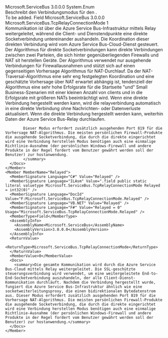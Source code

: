 <Type Name="TcpRelayConnectionMode" FullName="Microsoft.ServiceBus.TcpRelayConnectionMode">
  <TypeSignature Language="C#" Value="public enum TcpRelayConnectionMode" />
  <TypeSignature Language="ILAsm" Value=".class public auto ansi sealed TcpRelayConnectionMode extends System.Enum" />
  <TypeSignature Language="DocId" Value="T:Microsoft.ServiceBus.TcpRelayConnectionMode" />
  <TypeSignature Language="VB.NET" Value="Public Enum TcpRelayConnectionMode" />
  <TypeSignature Language="F#" Value="type TcpRelayConnectionMode = " />
  <AssemblyInfo>
    <AssemblyName>Microsoft.ServiceBus</AssemblyName>
    <AssemblyVersion>3.0.0.0</AssemblyVersion>
  </AssemblyInfo>
  <Base>
    <BaseTypeName>System.Enum</BaseTypeName>
  </Base>
  <Docs>
    <summary>Beschreibt den Verbindungsmodus für den <see cref="T:Microsoft.ServiceBus.NetTcpRelayBinding" />. </summary>
    <remarks>To be added.</remarks>
  </Docs>
  <Members>
    <Member MemberName="Hybrid">
      <MemberSignature Language="C#" Value="Hybrid" />
      <MemberSignature Language="ILAsm" Value=".field public static literal valuetype Microsoft.ServiceBus.TcpRelayConnectionMode Hybrid = int32(1)" />
      <MemberSignature Language="DocId" Value="F:Microsoft.ServiceBus.TcpRelayConnectionMode.Hybrid" />
      <MemberSignature Language="VB.NET" Value="Hybrid" />
      <MemberSignature Language="F#" Value="Hybrid = 1" Usage="Microsoft.ServiceBus.TcpRelayConnectionMode.Hybrid" />
      <MemberType>Field</MemberType>
      <AssemblyInfo>
        <AssemblyName>Microsoft.ServiceBus</AssemblyName>
        <AssemblyVersion>3.0.0.0</AssemblyVersion>
      </AssemblyInfo>
      <ReturnValue>
        <ReturnType>Microsoft.ServiceBus.TcpRelayConnectionMode</ReturnType>
      </ReturnValue>
      <MemberValue>1</MemberValue>
      <Docs>
        <summary>Kommunikation ist über die Azure Service Bus-Infrastruktur mittels Relay weitergeleitet, während die Client- und Dienstendpunkte eine direkte Socketverbindung untereinander aushandeln. Die Koordination dieser direkten Verbindung wird vom Azure Service Bus-Cloud-Dienst gesteuert. Der Algorithmus für direkte Socketverbindungen kann direkte Verbindungen zwischen zwei Parteien, die sich hinter gegenüberliegenden Firewalls und NAT sit herstellen Geräte. Der Algorithmus verwendet nur ausgehende Verbindungen für Firewallausnahmen und stützt sich auf einen gegenseitigen Vorhersage Algorithmus für NAT-Durchlauf. Da der NAT-Traversal-Algorithmus eine sehr eng festgelegten Koordination und eine geschätzte Vorhersage über NAT erwartet abhängig ist, tendenziell der Algorithmus eine sehr hohe Erfolgsrate für die Startseite "und" Small Business-Szenarien mit einer kleinen Anzahl von clients und in die Erfolgsrate mit größeren NATs beeinträchtigt wird. Wenn eine direkte Verbindung hergestellt werden kann, wird die relayverbindung automatisch in eine direkte Verbindung ohne Nachrichten- oder Datenverluste aktualisiert. Wenn die direkte Verbindung hergestellt werden kann, weiterhin Daten der Azure Service Bus-Relay durchlaufen. 
            
            Dieser Modus erfordert zusätzlich ausgehenden Port 819 für die Vorhersage NAT-Algorithmus. Die meisten persönlichen Firewall-Produkte die ausgehende Socketverbindung, die durch die direkte eingerichtet wird eine Verbindung herstellen Modus benötigen auch eine einmalige Richtlinie-Ausnahme (der persönlichen Windows-Firewall und andere Produkte in der Regel fordert vom Benutzer gewährt werden soll der Benutzer) zur hostanwendung. 
            </summary>
      </Docs>
    </Member>
    <Member MemberName="Relayed">
      <MemberSignature Language="C#" Value="Relayed" />
      <MemberSignature Language="ILAsm" Value=".field public static literal valuetype Microsoft.ServiceBus.TcpRelayConnectionMode Relayed = int32(0)" />
      <MemberSignature Language="DocId" Value="F:Microsoft.ServiceBus.TcpRelayConnectionMode.Relayed" />
      <MemberSignature Language="VB.NET" Value="Relayed" />
      <MemberSignature Language="F#" Value="Relayed = 0" Usage="Microsoft.ServiceBus.TcpRelayConnectionMode.Relayed" />
      <MemberType>Field</MemberType>
      <AssemblyInfo>
        <AssemblyName>Microsoft.ServiceBus</AssemblyName>
        <AssemblyVersion>3.0.0.0</AssemblyVersion>
      </AssemblyInfo>
      <ReturnValue>
        <ReturnType>Microsoft.ServiceBus.TcpRelayConnectionMode</ReturnType>
      </ReturnValue>
      <MemberValue>0</MemberValue>
      <Docs>
        <summary>Die gesamte Kommunikation wird durch die Azure Service Bus-Cloud mittels Relay weitergeleitet. Die SSL-geschützte steuerungsverbindung wird verwendet, um eine weitergeleitete End-to-End-Socketverbindung auszuhandeln, der alle Client-Dienst-Kommunikation durchläuft. Nachdem die Verbindung hergestellt wurde, fungiert die Azure Service Bus-Infrastruktur ähnlich wie eine socketweiterleitungsproxy, die einen bidirektionalen Bytedatenstrom aus. Dieser Modus erfordert zusätzlich ausgehenden Port 819 für die Vorhersage NAT-Algorithmus. Die meisten persönlichen Firewall-Produkte die ausgehende Socketverbindung, die durch die direkte eingerichtet wird eine Verbindung herstellen Modus benötigen auch eine einmalige Richtlinie-Ausnahme (der persönlichen Windows-Firewall und andere Produkte in der Regel fordert vom Benutzer gewährt werden soll der Benutzer) zur hostanwendung.</summary>
      </Docs>
    </Member>
  </Members>
</Type>